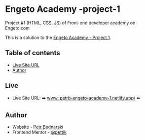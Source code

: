 # Engeto Academy -project-1
Project #1 (HTML, CSS, JS) of Front-end developer academy on Engeto.com

This is a solution to the [Engeto Academy - Project 1](https://engeto.cz/webova-akademie/). 
## Table of contents

- [Live Site URL](#live)
- [Author](#author)



## Live
- Live Site URL: ➡️ [www. petrb-engeto-academy-1.netlify.app/](https://petrb-engeto-academy-1.netlify.app) ⬅️

## Author

- Website - [Petr Bednarski](https://github.com/pettik)
- Frontend Mentor - [@pettik](https://www.frontendmentor.io/profile/pettik)
